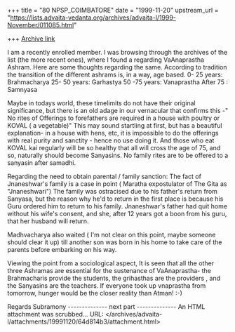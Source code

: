 +++
title = "80 NPSP_COIMBATORE"
date = "1999-11-20"
upstream_url = "https://lists.advaita-vedanta.org/archives/advaita-l/1999-November/011085.html"

+++
[Archive link](https://lists.advaita-vedanta.org/archives/advaita-l/1999-November/011085.html)

I am a recently enrolled member.
I was browsing through the archives of the list (the more recent ones), where I found a regarding VaAnaprastha Ashram.
Here are some thoughts regarding the same.
According to tradition the transition of the different ashrams is, in a way, age based.
0- 25 years: Brahmacharya
25- 50 years: Garhastya
50 -75 years: Vanaprastha
After 75 : Samnyasa

Maybe in todays  world, these timelimits do not have their original significance, but there is an old adage in our vernacular that confirms this
-" No rites of Offerings to forefathers are required in a house with poultry or KOVAL ( a vegetable)"
This may sound startling at first, but has a beautiful explanation- in a house with hens, etc, it is impossible to do the offerings with real purity and sanctity - hence no use doing it.
And those who eat KOVAL kai regularly will be so healthy that all will cross the age of 75, and so, naturally should become Sanyasins. No family rites are to be offered to a sanyasin after samadhi.

Regarding the need to obtain parental / family sanction: 
The fact of Jnaneshwar's family is a case in point ( Maratha expostulator of The Gita as "Jnaneshwari")
The family was ostracised due to his father's return from Sanyasa, but the reason why he'd to return in the first place is because his Guru ordered him to return to his family. Jnaneshwar's father had quit home without his wife's consent, and she, after 12 years got a boon from his guru, that her husband will return.

Madhvacharya also waited ( I'm not clear on this point, maybe someone should clear it up) till another son was born in his home to take care of the parents before embarking on his way.

Viewing the point from a sociological aspect,
It is seen that all the other three Ashramas are essential for the sustenance of VaAnaprastha- the Brahmacharis provide the students, the grihasthas are the providers , and the Sanyasins are the teachers. If everyone took up vnaprastha from tomorrow, hunger would be the closer reality than Atman! :-)

Regards
Subramony
-------------- next part --------------
An HTML attachment was scrubbed...
URL: </archives/advaita-l/attachments/19991120/64d814b3/attachment.html>
